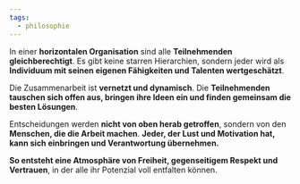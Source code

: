 ```yaml
---
tags:
  - philosophie
---
```

In einer **horizontalen Organisation** sind alle **Teilnehmenden gleichberechtigt**. Es gibt keine starren Hierarchien, sondern jeder wird als **Individuum mit seinen eigenen Fähigkeiten und Talenten wertgeschätzt**.

Die Zusammenarbeit ist **vernetzt und dynamisch**. Die **Teilnehmenden tauschen sich offen aus, bringen ihre Ideen ein und finden gemeinsam die besten Lösungen**.

Entscheidungen werden **nicht von oben herab getroffen**, sondern von den **Menschen, die die Arbeit machen**. **Jeder, der Lust und Motivation hat, kann sich einbringen und Verantwortung übernehmen.**

**So entsteht eine Atmosphäre von Freiheit, gegenseitigem Respekt und Vertrauen**, in der alle ihr Potenzial voll entfalten können.